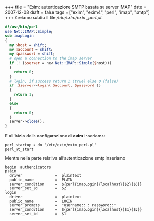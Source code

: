 +++
title = "Exim: autenticazione SMTP basata su server IMAP"
date = 2007-12-08
draft = false
tags = ["exim", "exim4", "perl", "imap", "smtp"]
+++
Creiamo subito il ﬁle */etc/exim/exim_perl.pl*:
```perl
#!/usr/bin/perl
use Net::IMAP::Simple;
sub imapLogin
{
  my $host = shift;
  my $account = shift;
  my $password = shift;
  # open a connection to the imap server
  if (! ($server = new Net::IMAP::Simple($host)))
  {
    return 0;
  }
  # login, if success return 1 (true) else 0 (false)
  if ($server->login( $account, $password ))
  {
    return 1;
  }
  else
  {
    return 0;
  }
  server->close();
}
```
E all'inizio della conﬁgurazione di **exim** inseriamo:
```
perl_startup = do '/etc/exim/exim_perl.pl'
perl_at_start
```
Mentre nella parte relativa all’autenticazione smtp inseriamo
```
begin  authenticators
plain:
  driver               =  plaintext
  public_name          =  PLAIN
  server_condition     =  ${perl{imapLogin}{localhost}{$2}{$3}}
  server_set_id        =  $2
login:
  driver               =  plaintext
  public_name          =  LOGIN
  server_prompts       =  "Username:: : Password::"
  server_condition     =  ${perl{imapLogin}{localhost}{$1}{$2}}
  server_set_id        =  $1
```